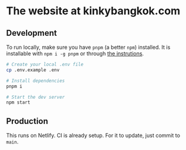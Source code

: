 # The website at kinkybangkok.com

## Development

To run locally, make sure you have `pnpm` (a better `npm`) installed. It is installable with `npm i -g pnpm` or through [the instrutions](https://pnpm.io/installation).

```sh
# Create your local .env file
cp .env.example .env

# Install dependencies
pnpm i

# Start the dev server
npm start
```

## Production

This runs on Netlify. CI is already setup. For it to update, just commit to `main`.
